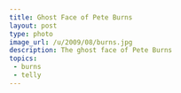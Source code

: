 ```yaml
---
title: Ghost Face of Pete Burns
layout: post
type: photo
image_url: /u/2009/08/burns.jpg
description: The ghost face of Pete Burns
topics:
 - burns
 - telly
---
```

&nbsp;